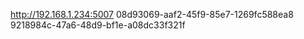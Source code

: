 http://192.168.1.234:5007
08d93069-aaf2-45f9-85e7-1269fc588ea8
9218984c-47a6-48d9-bf1e-a08dc33f321f

